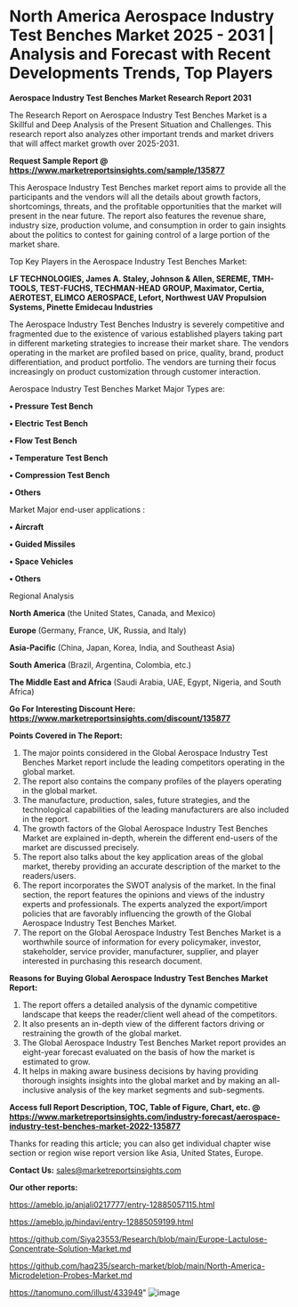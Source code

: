 # North America Aerospace Industry Test Benches Market 2025 - 2031 | Analysis and Forecast with Recent Developments Trends, Top Players

<strong>Aerospace Industry Test Benches Market Research Report 2031</strong>

The Research Report on Aerospace Industry Test Benches Market is a Skillful and Deep Analysis of the Present Situation and Challenges. This research report also analyzes other important trends and market drivers that will affect market growth over 2025-2031.

<strong>Request Sample Report @ <a href=https://www.marketreportsinsights.com/sample/135877>https://www.marketreportsinsights.com/sample/135877</a></strong>

This Aerospace Industry Test Benches market report aims to provide all the participants and the vendors will all the details about growth factors, shortcomings, threats, and the profitable opportunities that the market will present in the near future. The report also features the revenue share, industry size, production volume, and consumption in order to gain insights about the politics to contest for gaining control of a large portion of the market share.

Top Key Players in the Aerospace Industry Test Benches Market:

<strong>LF TECHNOLOGIES, James A. Staley, Johnson & Allen, SEREME, TMH-TOOLS, TEST-FUCHS, TECHMAN-HEAD GROUP, Maximator, Certia, AEROTEST, ELIMCO AEROSPACE, Lefort, Northwest UAV Propulsion Systems, Pinette Emidecau Industries</strong>

The Aerospace Industry Test Benches Industry is severely competitive and fragmented due to the existence of various established players taking part in different marketing strategies to increase their market share. The vendors operating in the market are profiled based on price, quality, brand, product differentiation, and product portfolio. The vendors are turning their focus increasingly on product customization through customer interaction.

Aerospace Industry Test Benches Market Major Types are:

<strong>• Pressure Test Bench

• Electric Test Bench

• Flow Test Bench

• Temperature Test Bench

• Compression Test Bench

• Others</strong>

Market Major end-user applications :

<strong>• Aircraft

• Guided Missiles

• Space Vehicles

• Others</strong>

Regional Analysis

</u><strong><b>North America</b></strong> (the United States, Canada, and Mexico)

<strong><b>Europe </b></strong>(Germany, France, UK, Russia, and Italy)

<strong><b>Asia-Pacific</b></strong> (China, Japan, Korea, India, and Southeast Asia)

<strong><b>South America</b></strong> (Brazil, Argentina, Colombia, etc.)

<strong><b>The Middle East and Africa</b></strong> (Saudi Arabia, UAE, Egypt, Nigeria, and South Africa)

<strong>Go For Interesting Discount Here: <a href=https://www.marketreportsinsights.com/discount/135877>https://www.marketreportsinsights.com/discount/135877</a></strong>

<strong>Points Covered in The Report:</strong>
<ol>
  <li>The major points considered in the Global Aerospace Industry Test Benches Market report include the leading competitors operating in the global market.</li>
  <li>The report also contains the company profiles of the players operating in the global market.</li>
  <li>The manufacture, production, sales, future strategies, and the technological capabilities of the leading manufacturers are also included in the report.</li>
  <li>The growth factors of the Global Aerospace Industry Test Benches Market are explained in-depth, wherein the different end-users of the market are discussed precisely.</li>
  <li>The report also talks about the key application areas of the global market, thereby providing an accurate description of the market to the readers/users.</li>
  <li>The report incorporates the SWOT analysis of the market. In the final section, the report features the opinions and views of the industry experts and professionals. The experts analyzed the export/import policies that are favorably influencing the growth of the Global Aerospace Industry Test Benches Market.</li>
  <li>The report on the Global Aerospace Industry Test Benches Market is a worthwhile source of information for every policymaker, investor, stakeholder, service provider, manufacturer, supplier, and player interested in purchasing this research document.</li>
</ol>
<strong>Reasons for Buying Global Aerospace Industry Test Benches Market Report:</strong>

<ol>
  <li>The report offers a detailed analysis of the dynamic competitive landscape that keeps the reader/client well ahead of the competitors.</li>
  <li>It also presents an in-depth view of the different factors driving or restraining the growth of the global market.</li>
  <li>The Global Aerospace Industry Test Benches Market report provides an eight-year forecast evaluated on the basis of how the market is estimated to grow.</li>
  <li>It helps in making aware business decisions by having providing thorough insights insights into the global market and by making an all-inclusive analysis of the key market segments and sub-segments.</li>
</ol>
<strong>Access full Report Description, TOC, Table of Figure, Chart, etc. @ <a href=https://www.marketreportsinsights.com/industry-forecast/aerospace-industry-test-benches-market-2022-135877>https://www.marketreportsinsights.com/industry-forecast/aerospace-industry-test-benches-market-2022-135877</a></strong>


Thanks for reading this article; you can also get individual chapter wise section or region wise report version like Asia, United States, Europe.

<strong>Contact Us:</strong>
sales@marketreportsinsights.com

<strong>Our other reports:</strong>

<a href=https://ameblo.jp/anjali0217777/entry-12885057115.html>https://ameblo.jp/anjali0217777/entry-12885057115.html</a>

<a href=https://ameblo.jp/hindavi/entry-12885059199.html>https://ameblo.jp/hindavi/entry-12885059199.html</a>

<a href=https://github.com/Siya23553/Research/blob/main/Europe-Lactulose-Concentrate-Solution-Market.md>https://github.com/Siya23553/Research/blob/main/Europe-Lactulose-Concentrate-Solution-Market.md</a>

<a href=https://github.com/haq235/search-market/blob/main/North-America-Microdeletion-Probes-Market.md>https://github.com/haq235/search-market/blob/main/North-America-Microdeletion-Probes-Market.md</a>

<a href=https://tanomuno.com/illust/433949>https://tanomuno.com/illust/433949</a>"
![image](https://github.com/user-attachments/assets/d8d67fe4-0358-42c7-8541-f36ea1195a4d)
